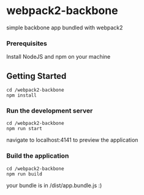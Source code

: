# webpack2-backbone
simple backbone app bundled with webpack2

### Prerequisites

Install NodeJS and npm on your machine

## Getting Started

```
cd /webpack2-backbone
npm install
```

### Run the development server

```
cd /webpack2-backbone
npm run start
```

navigate to localhost:4141 to preview the application

### Build the application

```
cd /webpack2-backbone
npm run build
```

your bundle is in /dist/app.bundle.js :)
